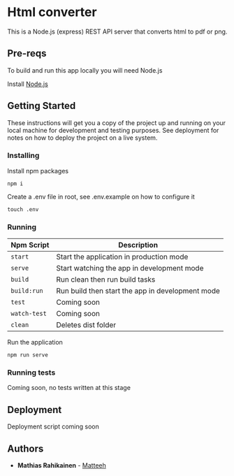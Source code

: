 # Html converter

This is a Node.js (express) REST API server that converts html to pdf or png.

## Pre-reqs

To build and run this app locally you will need Node.js

Install [Node.js](https://nodejs.org/en/)

## Getting Started

These instructions will get you a copy of the project up and running on your local machine for development and testing purposes. See deployment for notes on how to deploy the project on a live system.

### Installing

Install npm packages

```
npm i
```

Create a .env file in root, see .env.example on how to configure it

```
touch .env
```

### Running

| Npm Script | Description |
| ------------------------- | ------------------------------------------------------------------------------------------------- |
| `start`                   | Start the application in production mode                                                          |
| `serve`                   | Start watching the app in development mode                                                        |
| `build`                   | Run clean then run build tasks                                                                    |
| `build:run`               | Run build then start the app in development mode                                                  |
| `test`                    | Coming soon                                                                                       |
| `watch-test`              | Coming soon                                                                                       |
| `clean`                   | Deletes dist folder                                                                               |


Run the application

```
npm run serve
```

### Running tests

Coming soon, no tests written at this stage

## Deployment

Deployment script coming soon

## Authors

* **Mathias Rahikainen** - [Matteeh](https://github.com/matteeh)

